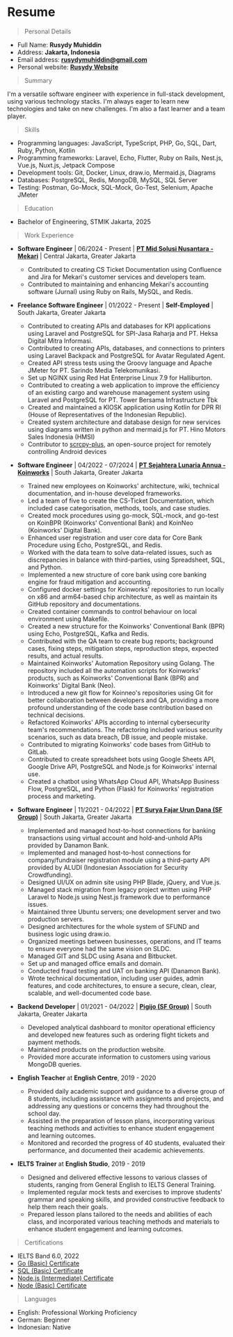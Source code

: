 # Resume

> Personal Details

- Full Name: **Rusydy Muhiddin**
- Address: **Jakarta, Indonesia**
- Email address: **<rusydymuhiddin@gmail.com>**
- Personal website: **[Rusydy Website](https://rusydy.github.io)**

> Summary

I'm a versatile software engineer with experience in full-stack development, using various technology stacks. I'm always eager to learn new technologies and take on new challenges. I'm also a fast learner and a team player.

> Skills

- Programming languages: JavaScript, TypeScript, PHP, Go, SQL, Dart, Ruby, Python, Kotlin
- Programming frameworks: Laravel, Echo, Flutter, Ruby on Rails, Nest.js, Vue.js, Nuxt.js, Jetpack Compose
- Development tools: Git, Docker, Linux, draw.io, Mermaid.js, Diagrams
- Databases: PostgreSQL, Redis, MongoDB, MySQL, SQL Server
- Testing: Postman, Go-Mock, SQL-Mock, Go-Test, Selenium, Apache JMeter

> Education

- Bachelor of Engineering, STMIK Jakarta, 2025

> Work Experience

- **Software Engineer** | 06/2024 - Present | **[PT Mid Solusi Nusantara - Mekari](https://mekari.com/)** | Central Jakarta, Greater Jakarta
  - Contributed to creating CS Ticket Documentation using Confluence and Jira for Mekari's customer services and developers team.
  - Contributed to maintaining and enhancing Mekari's accounting software (Jurnal) using Ruby on Rails, MySQL, and Redis.

- **Freelance Software Engineer** | 01/2022 - Present | **Self-Employed** | South Jakarta, Greater Jakarta
  - Contributed to creating APIs and databases for KPI applications using Laravel and PostgreSQL for SPI-Jasa Raharja and PT. Heksa Digital Mitra Informasi.
  - Contributed to creating APIs, databases, and connections to printers using Laravel Backpack and PostgreSQL for Avatar Regulated Agent.
  - Created API stress tests using the Groovy language and Apache JMeter for PT. Sarindo Media Telekomunikasi.
  - Set up NGINX using Red Hat Enterprise Linux 7.9 for Halliburton.
  - Contributed to creating a web application to improve the efficiency of an existing cargo and warehouse management system using Laravel and PostgreSQL for PT. Tower Bersama Infrastructure Tbk
  - Created and maintained a KIOSK application using Kotlin for DPR RI (House of Representatives of the Indonesian Republic).
  - Created system architecture and database design for new services using diagrams written in python and mermaid.js for PT. Hino Motors Sales Indonesia (HMSI)
  - Contributor to [scrcpy-plus](https://github.com/Frontesque/scrcpy-plus), an open-source project for remotely controlling Android devices

- **Software Engineer** | 04/2022 - 07/2024 | **[PT Sejahtera Lunaria Annua - Koinworks](https://koinworks.com/)** | South Jakarta, Greater Jakarta
  - Trained new employees on Koinworks' architecture, wiki, technical documentation, and in-house developed frameworks.
  - Led a team of five to create the CS-Ticket Documentation, which included case categorisation, methods, tools, and case studies.
  - Created mock procedures using go-mock, SQL-mock, and go-test on KoinBPR (Koinworks' Conventional Bank) and KoinNeo (Koinworks' Digital Bank).
  - Enhanced user registration and user core data for Core Bank Procedure using Echo, PostgreSQL, and Redis.
  - Worked with the data team to solve data-related issues, such as discrepancies in balance with third-parties, using Spreadsheet, SQL, and Python.
  - Implemented a new structure of core bank using core banking engine for fraud mitigation and accounting.
  - Configured docker settings for Koinworks' repositories to run locally on x86 and arm64-based chip architecture, as well as maintain its GitHub repository and documentations.
  - Created container commands to control behaviour on local environment using Makefile.
  - Created a new structure for the Koinworks' Conventional Bank (BPR) using Echo, PostgreSQL, Kafka and Redis.
  - Contributed with the QA team to create bug reports; background cases, fixing steps, mitigation steps, reproduction steps, expected results, and actual results.
  - Maintained Koinworks' Automation Repository using Golang. The repository included all the automation scripts for Koinworks' products, such as Koinworks' Conventional Bank (BPR) and Koinworks' Digital Bank (Neo).
  - Introduced a new git flow for Koinneo's repositories using Git for better collaboration between developers and QA, providing a more profound understanding of the code base contribution based on technical decisions.
  - Refactored Koinworks' APIs according to internal cybersecurity team's recommendations. The refactoring included various security scenarios, such as data breach, DB issue, and people mistake.
  - Contributed to migrating Koinworks' code bases from GitHub to GitLab.
  - Contributed to create spreadsheet bots using Google Sheets API, Google Drive API, PostgreSQL and Node.js for Koinworks' internal use.
  - Created a chatbot using WhatsApp Cloud API, WhatsApp Business Flow, PostgreSQL, and Python (Flask) for Koinworks' registration process and marketing.

- **Software Engineer** | 11/2021 - 04/2022 | **[PT Surya Fajar Urun Dana (SF Group)](https://sfund.id/)** | South Jakarta, Greater Jakarta
  - Implemented and managed host-to-host connections for banking transactions using virtual account and hold-and-unhold APIs provided by Danamon Bank.
  - Implemented and managed host-to-host connections for company/fundraiser registration module using a third-party API provided by ALUDI (Indonesian Association for Security Crowdfunding).
  - Designed UI/UX on admin site using PHP Blade, jQuery, and Vue.js.
  - Managed stack migration from legacy project written using PHP Laravel to Node.js using Nest.js framework due to performance issues.
  - Maintained three Ubuntu servers; one development server and two production servers.
  - Designed architectures for the whole system of SFUND and business logic using draw.io.
  - Organized meetings between businesses, operations, and IT teams to ensure everyone had the same vision on SLDC.
  - Managed GIT and SLDC using Asana and Bitbucket.
  - Set up and managed office emails and domain.
  - Conducted fraud testing and UAT on banking API (Danamon Bank).
  - Wrote technical documentation, including user guides, admin features, and code architectures, to ensure a secure, clean, clear, scalable, and well-documented code base.

- **Backend Developer** | 01/2021 - 04/2022 | **[Pigijo (SF Group)](https://pigijo.com/)** | South Jakarta, Greater Jakarta
  - Developed analytical dashboard to monitor operational efficiency and developed new features such as ordering flight tickets and payment methods.
  - Maintained products on the production website.
  - Provided more accurate information to customers using various MongoDB queries.

- **English Teacher** at **English Centre**, 2019 - 2020
  - Provided daily academic support and guidance to a diverse group of 8 students, including assistance with assignments and projects, and addressing any questions or concerns they had throughout the school day.
  - Assisted in the preparation of lesson plans, incorporating various teaching methods and activities to enhance student engagement and learning outcomes.
  - Monitored and recorded the progress of 40 students, evaluated their performance, and documented their academic achievements.

- **IELTS Trainer** at **English Studio**, 2019 - 2019
  - Designed and delivered effective lessons to various classes of students, ranging from General English to IELTS General Training.
  - Implemented regular mock tests and exercises to improve students' grammar and speaking skills, and provided constructive feedback to help them reach their goals.
  - Prepared lesson plans tailored to the needs and abilities of each class, and incorporated various teaching methods and materials to enhance student engagement and learning outcomes.

> Certifications

- IELTS Band 6.0, 2022
- [Go (Basic) Certificate](https://www.hackerrank.com/certificates/26764942e980)
- [SQL (Basic) Certificate](https://www.hackerrank.com/certificates/016b39b327dc)
- [Node.js (Intermediate) Certificate](https://www.hackerrank.com/certificates/07bf888ca311)
- [Node (Basic) Certificate](https://www.hackerrank.com/certificates/fbe0b27b6e4c)

> Languages

- English: Professional Working Proficiency
- German: Beginner
- Indonesian: Native

